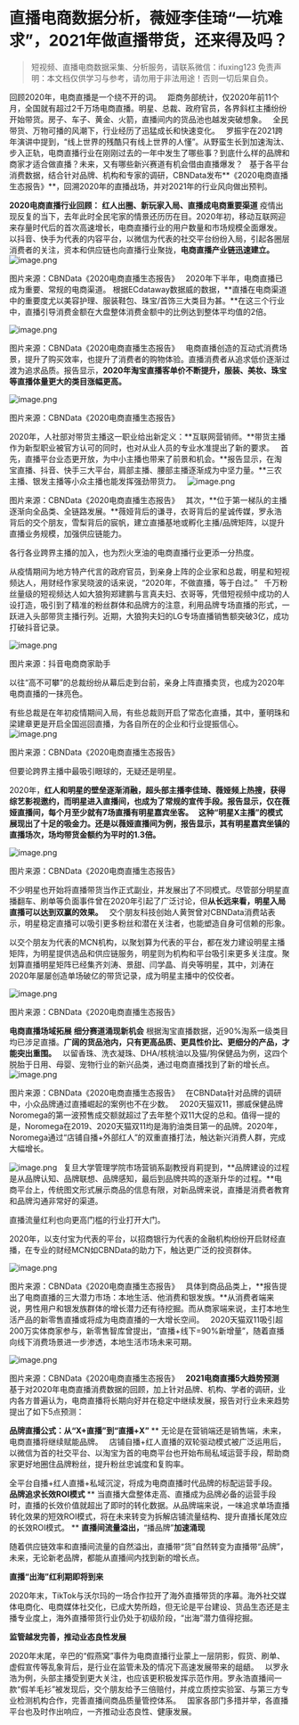 # 直播电商数据分析，薇娅李佳琦“一坑难求”，2021年做直播带货，还来得及吗？


>
> 短视频、直播电商数据采集、分析服务，请联系微信：ifuxing123
> 免责声明：本文档仅供学习与参考，请勿用于非法用途！否则一切后果自负。
> 



回顾2020年，电商直播是一个绕不开的词。
 
距商务部统计，仅2020年前11个月，全国就有超过2千万场电商直播。明星、总裁、政府官员，各界斜杠主播纷纷开始带货。房子、车子、黄金、火箭，直播间内的货品池也越发突破想象。
 
全民带货、万物可播的风潮下，行业经历了迅猛成长和快速变化。
 
罗振宇在2021跨年演讲中提到，“线上世界的残酷只有线上世界的人懂”。从野蛮生长到加速淘汰、步入正轨，电商直播行业在刚刚过去的一年中发生了哪些事？到底什么样的品牌和商家才适合做直播？未来，又有哪些新兴赛道有机会借由直播爆发？
 
基于各平台消费数据，结合针对品牌、机构和专家的调研，CBNData发布**《2020电商直播生态报告》**，回溯2020年的直播战场，并对2021年的行业风向做出预判。




**2020电商直播行业回顾：**
**红人出圈、新玩家入局、直播成电商重要渠道**
疫情出现反复的当下，去年此时全民宅家的情景还历历在目。2020年初，移动互联网迎来存量时代后的首次高速增长，电商直播行业的用户数量和市场规模全面爆发。
 
以抖音、快手为代表的内容平台，以微信为代表的社交平台纷纷入局，引起各圈层消费者的关注，资本和供应链也向直播行业聚拢，**电商直播产业链迅速建立。**
 
![image.png](https://cdn.nlark.com/yuque/0/2021/png/97322/1614396723516-837e1155-5e59-43d4-a867-7af049d0e99b.png#align=left&display=inline&height=303&margin=%5Bobject%20Object%5D&name=image.png&originHeight=606&originWidth=1080&size=491128&status=done&style=none&width=540)

图片来源：CBNData《2020电商直播生态报告》
 
2020年下半年，电商直播已成为重要、常规的电商渠道。
根据ECdataway数据威的数据，**直播在电商渠道中的重要度尤以美容护理、服装鞋包、珠宝/首饰三大类目为甚。**在这三个行业中，直播引导消费金额在大盘整体消费金额中的比例达到整体平均值的2倍。


![image.png](https://cdn.nlark.com/yuque/0/2021/png/97322/1614396731195-d3cc1629-bce4-485b-94e3-145a93001f74.png#align=left&display=inline&height=306&margin=%5Bobject%20Object%5D&name=image.png&originHeight=613&originWidth=1080&size=274832&status=done&style=none&width=540)

图片来源：CBNData《2020电商直播生态报告》
 
电商直播创造的互动式消费场景，提升了购买效率，也提升了消费者的购物体验。直播消费者从追求低价逐渐过渡为追求品质。报告显示，**2020年淘宝直播客单价不断提升，服装、美妆、珠宝等直播体量更大的类目涨幅更高。**


![image.png](https://cdn.nlark.com/yuque/0/2021/png/97322/1614396739173-b5e558e5-80a5-4294-8ed3-51fda7d9314f.png#align=left&display=inline&height=302&margin=%5Bobject%20Object%5D&name=image.png&originHeight=603&originWidth=1080&size=277479&status=done&style=none&width=540)

图片来源：CBNData《2020电商直播生态报告》


2020年，人社部对带货主播这一职业给出新定义：**互联网营销师。**带货主播作为新型职业被官方认可的同时，也对从业人员的专业水准提出了新的要求。
 
首先，直播平台业态更开放，为中小主播也带来了前景和机会。**报告显示，在淘宝直播、抖音、快手三大平台，肩部主播、腰部主播逐渐成为中坚力量。**三农主播、银发主播等小众主播也能发挥强劲带货力。
 
![image.png](https://cdn.nlark.com/yuque/0/2021/png/97322/1614396747398-37f56244-9be8-40a5-9fc4-b2351ada676b.png#align=left&display=inline&height=298&margin=%5Bobject%20Object%5D&name=image.png&originHeight=596&originWidth=1080&size=421650&status=done&style=none&width=540)

图片来源：CBNData《2020电商直播生态报告》
 
其次，**位于第一梯队的主播逐渐向全品类、全链路发展。**薇娅背后的谦寻，衣哥背后的星诚传媒，罗永浩背后的交个朋友，雪梨背后的宸帆，建立直播基地或孵化主播/品牌矩阵，以提升直播业务规模，加强供应链能力。


各行各业跨界主播的加入，也为烈火烹油的电商直播行业更添一分热度。


从疫情期间为地方特产代言的政府官员，到亲身上阵的企业家和总裁，明星和短视频达人，用财经作家吴晓波的话来说，“2020年，不做直播，等于白过。”
 
千万粉丝量级的短视频达人如大狼狗郑建鹏与言真夫妇、衣哥等，凭借短视频中成功的人设打造，吸引到了精准的粉丝群体和品牌方的注意，利用品牌专场直播的形式，一跃进入头部带货主播行列。近期，大狼狗夫妇的LG专场直播销售额突破3亿，成功打破抖音记录。


![image.png](https://cdn.nlark.com/yuque/0/2021/png/97322/1614396755619-48dfb0fa-a69e-4fe3-818b-6b1d628ea56c.png#align=left&display=inline&height=570&margin=%5Bobject%20Object%5D&name=image.png&originHeight=1139&originWidth=1080&size=1610583&status=done&style=none&width=540)

图片来源：抖音电商商家助手


以往“高不可攀”的总裁纷纷从幕后走到台前，亲身上阵直播卖货，也成为2020年电商直播的一抹亮色。


有些总裁是在年初疫情期间入局，有些总裁则开启了常态化直播，其中，董明珠和梁建章更是开启全国巡回直播，为各自所在的企业和行业提振信心。
![image.png](https://cdn.nlark.com/yuque/0/2021/png/97322/1614396763424-966a4ceb-d1ad-40a4-9e30-5937d6312d82.png#align=left&display=inline&height=305&margin=%5Bobject%20Object%5D&name=image.png&originHeight=610&originWidth=1080&size=390466&status=done&style=none&width=540)

图片来源：CBNData《2020电商直播生态报告》


但要论跨界主播中最吸引眼球的，无疑还是明星。


2020年，**红人和明星的壁垒逐渐消融，**超头部主播李佳琦、薇娅频上热搜，获得综艺影视邀约，而明星进入直播间，也成为了常规的宣传手段。报告显示，仅在薇娅直播间，每个月至少就有7场直播有明星嘉宾坐客。
 
这种“明星X主播”的模式展现出了十足的吸金力。还是以薇娅直播间为例，报告显示，其**有明星嘉宾坐镇的直播场次，场均带货金额约为平时的1.3倍。**


![image.png](https://cdn.nlark.com/yuque/0/2021/png/97322/1614396770990-655c0294-73d5-4694-91be-3049843def26.png#align=left&display=inline&height=302&margin=%5Bobject%20Object%5D&name=image.png&originHeight=603&originWidth=1080&size=280230&status=done&style=none&width=540)

图片来源：CBNData《2020电商直播生态报告》


不少明星也开始将直播带货当作正式副业，并发展出了不同模式。尽管部分明星直播翻车、刷单等负面事件曾在2020年引起了广泛讨论，但**从长远来看，明星入局直播可以达到双赢的效果。**
 
交个朋友科技创始人黄贺曾对CBNData消费站表示，明星稳定直播可以吸引更多粉丝和潜在关注者，也能塑造自身可信赖的形象。


以交个朋友为代表的MCN机构，以聚划算为代表的平台，都在发力建设明星主播矩阵，为明星提供选品和供应链服务，明星则为机构和平台吸引来更多关注度。聚划算直播明星矩阵已经集齐刘涛、景甜、闫学晶、肖央等明星，其中，刘涛在2020年屡屡创造单场破亿的带货记录，成为明星主播中的佼佼者。


![image.png](https://cdn.nlark.com/yuque/0/2021/png/97322/1614396780324-bd47f76e-528b-482e-9147-95c2fa7c5f66.png#align=left&display=inline&height=297&margin=%5Bobject%20Object%5D&name=image.png&originHeight=593&originWidth=1080&size=429430&status=done&style=none&width=540)

图片来源：CBNData《2020电商直播生态报告》




**电商直播场域拓展**
**细分赛道涌现新机会**
根据淘宝直播数据，近90%淘系一级类目均已涉足直播。**广阔的货品池内，只有更高品质、更具性价比、更细分的产品，才能突出重围。**
 
以留香珠、洗衣凝珠、DHA/核桃油以及猫/狗保健品为例，这四个脱胎于日用、母婴、宠物行业的新兴品类，通过电商直播找到了新的增长点。
 
![image.png](https://cdn.nlark.com/yuque/0/2021/png/97322/1614396788642-57fcb593-e39c-482e-992a-7aaeb87d24c0.png#align=left&display=inline&height=301&margin=%5Bobject%20Object%5D&name=image.png&originHeight=601&originWidth=1080&size=437849&status=done&style=none&width=540)

图片来源：CBNData《2020电商直播生态报告》
 
在CBNData针对品牌的调研中，小众品牌通过直播崛起的案例也不在少数。
 
2020天猫双11，挪威保健品牌Noromega的第一波预售成交额就超过了去年整个双11大促的总和。值得一提的是，Noromega在2019、2020天猫双11均是海豹油类目第一的品牌。2020年，Noromega通过“店铺自播+外部红人”的双重直播打法，触达新兴消费人群，完成大幅增长。


![image.png](https://cdn.nlark.com/yuque/0/2021/png/97322/1614396796287-3569b727-0772-48d8-81f7-80666a1b3658.png#align=left&display=inline&height=345&margin=%5Bobject%20Object%5D&name=image.png&originHeight=690&originWidth=690&size=808280&status=done&style=none&width=345)
 
复旦大学管理学院市场营销系副教授肖莉提到，**品牌建设的过程是从品牌认知、品牌联想、品牌感知，最后到品牌共鸣的逐渐升华的过程。**电商平台上，传统图文形式展示商品的信息有限，对新品牌来说，直播是消费者教育和品牌沟通非常好的渠道。

直播流量红利也向更高门槛的行业打开大门。


2020年，以支付宝为代表的平台，以招商银行为代表的金融机构纷纷开启财经直播，在专业的财经MCN如CBNData的助力下，触达更广泛的投资群体。


![image.png](https://cdn.nlark.com/yuque/0/2021/png/97322/1614396803876-e136f847-b85f-4c61-b361-edd3c08a2ad7.png#align=left&display=inline&height=304&margin=%5Bobject%20Object%5D&name=image.png&originHeight=608&originWidth=1080&size=484995&status=done&style=none&width=540)

图片来源：CBNData《2020电商直播生态报告》
 
具体到商品品类上，**报告提出了电商直播的三大潜力市场：本地生活、他消费和银发族。**从消费者端来说，男性用户和银发族群体的增长潜力还有待挖掘。而从商家端来说，主打本地生活产品的新零售直播或将成为电商直播的一大增长空间。
 
2020天猫双11吸引超200万实体商家参与，新零售智库曾提出，“直播+线下=90%新增量”，随着直播向线下消费场景进一步渗透，本地生活市场未来可期。


![image.png](https://cdn.nlark.com/yuque/0/2021/png/97322/1614396811303-0641a32e-a12c-43a3-9fd9-6699f319257d.png#align=left&display=inline&height=304&margin=%5Bobject%20Object%5D&name=image.png&originHeight=607&originWidth=1080&size=393116&status=done&style=none&width=540)

图片来源：CBNData《2020电商直播生态报告》
 
**2021电商直播5大趋势预测**
 
基于对2020年电商直播消费数据的回顾，加上针对品牌、机构、学者的调研，业内各方普遍认为，电商直播将长期向好并在稳定中继续发展，报告对行业未来趋势提出了如下5点预测：

**品牌直播公式：从“X+直播”到“直播+X”**
**
无论是在营销端还是销售端，未来，电商直播将继续赋能品牌。
 
店铺自播+红人直播的双轮驱动模式被广泛运用后，以微信为首的社交平台、以淘宝为首的电商平台也开始布局私域运营手段，帮助商家更好地圈住品牌粉丝，提升粉丝忠诚度和复购率。


全平台自播+红人直播+私域沉淀，将成为电商直播时代品牌的标配运营手段。
 
**品牌追求长效ROI模式**
**
当直播大盘整体走高、直播成为品牌必备的运营手段时，直播的长效价值就超出了即时的转化数据。从品牌端来说，一味追求单场直播转化效果的短效ROI模式，将在未来转变为拆解店铺流量结构、提升直播长尾效应的长效ROI模式。
**
**直播间流量溢出，**“播品牌”**加速涌现**


随着供应链效率和直播间流量的自然溢出，直播带“货”自然转变为直播带“品牌”，未来，无论新老品牌，都能从直播间内找到新的增长点。

**直播“出海”红利期即将到来**


2020年末，TikTok与沃尔玛的一场合作拉开了海外直播带货的序幕。海外社交媒体电商化、电商媒体社交化，已成大势所趋，但无论是平台建设、货品生态还是主播专业度上，海外直播带货行业仍处于初级阶段，“出海”潜力值得挖掘。

**监管越发完善，推动业态良性发展**

2020年末尾，辛巴的“假燕窝”事件为电商直播行业蒙上一层阴影，假货、刷单、虚假宣传等乱象背后，是行业在监管未及的情况下高速发展带来的龃龉。
 
以罗永浩为例，头部主播受到更大关注，也应该更积极发挥示范作用。罗永浩直播间一款“假羊毛衫”被发现后，交个朋友给予三倍赔付，并成立质控实验室、与第三方专业检测机构合作，完善直播间商品质量管控体系。
 
国家各部门多措并举，各直播平台也及时作出响应，一齐推动业态良性、健康发展。
